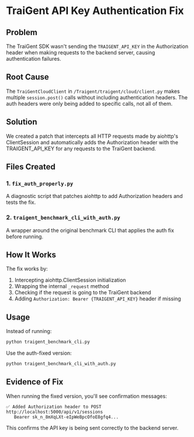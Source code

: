 # TraiGent API Key Authentication Fix

## Problem
The TraiGent SDK wasn't sending the `TRAIGENT_API_KEY` in the Authorization header when making requests to the backend server, causing authentication failures.

## Root Cause
The `TraiGentCloudClient` in `/Traigent/traigent/cloud/client.py` makes multiple `session.post()` calls without including authentication headers. The auth headers were only being added to specific calls, not all of them.

## Solution
We created a patch that intercepts all HTTP requests made by aiohttp's ClientSession and automatically adds the Authorization header with the TRAIGENT_API_KEY for any requests to the TraiGent backend.

## Files Created

### 1. `fix_auth_properly.py`
A diagnostic script that patches aiohttp to add Authorization headers and tests the fix.

### 2. `traigent_benchmark_cli_with_auth.py`
A wrapper around the original benchmark CLI that applies the auth fix before running.

## How It Works

The fix works by:
1. Intercepting aiohttp.ClientSession initialization
2. Wrapping the internal `_request` method
3. Checking if the request is going to the TraiGent backend
4. Adding `Authorization: Bearer {TRAIGENT_API_KEY}` header if missing

## Usage

Instead of running:
```bash
python traigent_benchmark_cli.py
```

Use the auth-fixed version:
```bash
python traigent_benchmark_cli_with_auth.py
```

## Evidence of Fix

When running the fixed version, you'll see confirmation messages:
```
✅ Added Authorization header to POST http://localhost:5000/api/v1/sessions
   Bearer sk_n_8mXqLXt-eIpWeBpcOfoE8gfq4...
```

This confirms the API key is being sent correctly to the backend server.
